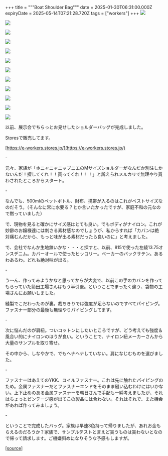 +++
title = """Boat Shoulder Bag"""
date = 2025-01-30T06:31:00.000Z
expiryDate = 2025-05-14T07:21:28.720Z
tags = ["workers"]
+++
[![](https://blogger.googleusercontent.com/img/b/R29vZ2xl/AVvXsEh5t5jaAevKV86DJTu4lF4mVdotUUZZpcT43QfbeQqe-T3KFanrhz4geVUxYASPlMWy2fxUp-6fpkSzg3MvhwhIEPAlrRv-AocRL08HZ7CLco3yCYbOWye94l5bZsRCPg55HGpb8Bt2golwCHmFpLvEigDZhG4pVygHQgTc2redMXCOQ-J_rnVMl-9Z7rA/s320/DSC_0320.jpg)](https://blogger.googleusercontent.com/img/b/R29vZ2xl/AVvXsEh5t5jaAevKV86DJTu4lF4mVdotUUZZpcT43QfbeQqe-T3KFanrhz4geVUxYASPlMWy2fxUp-6fpkSzg3MvhwhIEPAlrRv-AocRL08HZ7CLco3yCYbOWye94l5bZsRCPg55HGpb8Bt2golwCHmFpLvEigDZhG4pVygHQgTc2redMXCOQ-J_rnVMl-9Z7rA/s1125/DSC_0320.jpg)

  

[![](https://blogger.googleusercontent.com/img/b/R29vZ2xl/AVvXsEg8qj6eEQ-otb1agxnPdAdBOzB21hBeNYLFKrGOub2uWFyoOruMp7DfMPHlWyRj6XajIiyNP31rgvR7qRttvR3dQC3rXNk9CM78jNXbo9y8pOTcSHjCkAX7i-NeblFqCFXcr5eyRlyfSMpGl0CqEF8cjFuSHXJs_EXBGJpwBB18t8yhb25cAV388y2Mnso/s320/DSC_0318.jpg)](https://blogger.googleusercontent.com/img/b/R29vZ2xl/AVvXsEg8qj6eEQ-otb1agxnPdAdBOzB21hBeNYLFKrGOub2uWFyoOruMp7DfMPHlWyRj6XajIiyNP31rgvR7qRttvR3dQC3rXNk9CM78jNXbo9y8pOTcSHjCkAX7i-NeblFqCFXcr5eyRlyfSMpGl0CqEF8cjFuSHXJs_EXBGJpwBB18t8yhb25cAV388y2Mnso/s1125/DSC_0318.jpg)

  

[![](https://blogger.googleusercontent.com/img/b/R29vZ2xl/AVvXsEjl3CnOU2rtB8jb305hOLNPBguX7aFt-5TnJ0F1D1HoeVDPm5wuOv-fQk_JkFtYdVPOxgMhJxNMqKr38rTfSCdT2-Cv7Zv1WsKlH-aA87GKbxArbzaUjl5bYP2A4biUZijrXhIxXSXWrXOfDWh3Dk6cH-AYHDJzzHWi8W8q_Kb1GbWeBmXII7fJRzC2YBA/s320/DSC_0316.jpg)](https://blogger.googleusercontent.com/img/b/R29vZ2xl/AVvXsEjl3CnOU2rtB8jb305hOLNPBguX7aFt-5TnJ0F1D1HoeVDPm5wuOv-fQk_JkFtYdVPOxgMhJxNMqKr38rTfSCdT2-Cv7Zv1WsKlH-aA87GKbxArbzaUjl5bYP2A4biUZijrXhIxXSXWrXOfDWh3Dk6cH-AYHDJzzHWi8W8q_Kb1GbWeBmXII7fJRzC2YBA/s1125/DSC_0316.jpg)

  

[![](https://blogger.googleusercontent.com/img/b/R29vZ2xl/AVvXsEjeTog1_q8CHiW03EE8RnvKx5Ci_eh7NbZwv7ubnQBHIwMy5FBrxD1DpLoY8fI0qh6JHz-p0NPgUwPsn1lJKPGuHEaF1l0LFVrej3J06cV_A5Yf6dieL7wh7VOF0f5-e6e-foOQZQnQeauPZJZkMIOeGJPKe33H3XXWnUgmKurQXQ9ijp4strC1tXcJiJY/s320/DSC_0312.jpg)](https://blogger.googleusercontent.com/img/b/R29vZ2xl/AVvXsEjeTog1_q8CHiW03EE8RnvKx5Ci_eh7NbZwv7ubnQBHIwMy5FBrxD1DpLoY8fI0qh6JHz-p0NPgUwPsn1lJKPGuHEaF1l0LFVrej3J06cV_A5Yf6dieL7wh7VOF0f5-e6e-foOQZQnQeauPZJZkMIOeGJPKe33H3XXWnUgmKurQXQ9ijp4strC1tXcJiJY/s1125/DSC_0312.jpg)

  

[![](https://blogger.googleusercontent.com/img/b/R29vZ2xl/AVvXsEi7cUOfBMcmOC5KKFjs4cGyb3FwuVnXnnHW6zHzXtepX3i6NL_U_m5M_Guiu_hjAw168uUvG_WllArZfJEF9EWxGqOoTbzCFBcsawKylc9du-p1QEyl-U9FuEWIxIMThJcfc46dddFkcU2xtOxueZ5qVDEp6A27bfMpjybs4yv1QW7urzekh_vjSrvcUmA/s320/DSC_0311.jpg)](https://blogger.googleusercontent.com/img/b/R29vZ2xl/AVvXsEi7cUOfBMcmOC5KKFjs4cGyb3FwuVnXnnHW6zHzXtepX3i6NL_U_m5M_Guiu_hjAw168uUvG_WllArZfJEF9EWxGqOoTbzCFBcsawKylc9du-p1QEyl-U9FuEWIxIMThJcfc46dddFkcU2xtOxueZ5qVDEp6A27bfMpjybs4yv1QW7urzekh_vjSrvcUmA/s1125/DSC_0311.jpg)

  

[![](https://blogger.googleusercontent.com/img/b/R29vZ2xl/AVvXsEh5HDaaIA8oWDJmGJbjf1BpYkD8OYLJJigsFc7FcioG6gecY2QGffkJpFN5LY2nooIkrpg1UTBdifbdG04A8vx4YZU8icgPaXphgk4ZxhbJkZY2UNTwMeTN6auJhgQ9wQTp9Hl-NYdEaWewY1Eo-MEPI4aNz_zyKvxejYhyaSpt09yMAVX4x4JA6R2W6BQ/s320/DSC_0309.jpg)](https://blogger.googleusercontent.com/img/b/R29vZ2xl/AVvXsEh5HDaaIA8oWDJmGJbjf1BpYkD8OYLJJigsFc7FcioG6gecY2QGffkJpFN5LY2nooIkrpg1UTBdifbdG04A8vx4YZU8icgPaXphgk4ZxhbJkZY2UNTwMeTN6auJhgQ9wQTp9Hl-NYdEaWewY1Eo-MEPI4aNz_zyKvxejYhyaSpt09yMAVX4x4JA6R2W6BQ/s1125/DSC_0309.jpg)

  

[![](https://blogger.googleusercontent.com/img/b/R29vZ2xl/AVvXsEhkFo0YICDOgiMiVO3yfXv94VgZtkBp-l6g7j4RJBBL0deug9QeqQkMLq7uxpNrU796ibEUQ4Abg-auD2fixfU088eNvOLfVhr0UTyApkNvbqFz7GeAdjApJzhBojFclrzcMCvu7vbf9MUq8mAX-9qLVUrDuiKnHyZR_4n1wK-ZOnQFliduIEGrtlSVrU4/s320/DSC_0308.jpg)](https://blogger.googleusercontent.com/img/b/R29vZ2xl/AVvXsEhkFo0YICDOgiMiVO3yfXv94VgZtkBp-l6g7j4RJBBL0deug9QeqQkMLq7uxpNrU796ibEUQ4Abg-auD2fixfU088eNvOLfVhr0UTyApkNvbqFz7GeAdjApJzhBojFclrzcMCvu7vbf9MUq8mAX-9qLVUrDuiKnHyZR_4n1wK-ZOnQFliduIEGrtlSVrU4/s1125/DSC_0308.jpg)

  

[![](https://blogger.googleusercontent.com/img/b/R29vZ2xl/AVvXsEixDM9O_K8IltalVR4EnMYkYoKeV5UU-nBWJZPYcFxrxwc21FwO84OOfN7NAjDeqCGGAxNX5iEwFvyI1Pos7WAdRrS4mEt6clJp3ljbJRuN-Rxllm78bA9nH6Tr-rWJqjakU1Ju40LCGcF5xDB6xypdARw_S9qKrXjEx8wXTfn7_JR6XiY1g1pJoLnc4Y8/s320/DSC_0306.jpg)](https://blogger.googleusercontent.com/img/b/R29vZ2xl/AVvXsEixDM9O_K8IltalVR4EnMYkYoKeV5UU-nBWJZPYcFxrxwc21FwO84OOfN7NAjDeqCGGAxNX5iEwFvyI1Pos7WAdRrS4mEt6clJp3ljbJRuN-Rxllm78bA9nH6Tr-rWJqjakU1Ju40LCGcF5xDB6xypdARw_S9qKrXjEx8wXTfn7_JR6XiY1g1pJoLnc4Y8/s1125/DSC_0306.jpg)

  

[![](https://blogger.googleusercontent.com/img/b/R29vZ2xl/AVvXsEhc4aqAuRcm8H5Ab7kIYUi4irAWBX2F_O8Sj7X3r7vp8LypMZULduobBGhMNSZhXFYR8jGyBdeamsCJzHTcfOo5oegXFI-VQqTRPHb09dpcHKtPeu2P3oEN0rey6dvbqSM_xrVuIu8xGll35AJs6mNU31iw1cqMciHptFEABBKTK7I3vONG6ei7gwGmCGs/s320/DSC_0305.jpg)](https://blogger.googleusercontent.com/img/b/R29vZ2xl/AVvXsEhc4aqAuRcm8H5Ab7kIYUi4irAWBX2F_O8Sj7X3r7vp8LypMZULduobBGhMNSZhXFYR8jGyBdeamsCJzHTcfOo5oegXFI-VQqTRPHb09dpcHKtPeu2P3oEN0rey6dvbqSM_xrVuIu8xGll35AJs6mNU31iw1cqMciHptFEABBKTK7I3vONG6ei7gwGmCGs/s1125/DSC_0305.jpg)

  

[![](https://blogger.googleusercontent.com/img/b/R29vZ2xl/AVvXsEhQ3JXB-NEyAEgbIuMtoz1LSLSg-0xLQfpkYYCN6h1NA03jCw1EzfLLwAZsSZnT4z1X45ug6Tzi3A9GSjiBygF79jQujRjVs-m_4oWLA0cUUL-SE4NI5M3PhCGNGPh35NjIvR_hrTxn8w5tpn0EcB8HR_Yr4eCismF5GQfCsTZihWinNGvXx2o02f2gwDw/s320/DSC_0304.jpg)](https://blogger.googleusercontent.com/img/b/R29vZ2xl/AVvXsEhQ3JXB-NEyAEgbIuMtoz1LSLSg-0xLQfpkYYCN6h1NA03jCw1EzfLLwAZsSZnT4z1X45ug6Tzi3A9GSjiBygF79jQujRjVs-m_4oWLA0cUUL-SE4NI5M3PhCGNGPh35NjIvR_hrTxn8w5tpn0EcB8HR_Yr4eCismF5GQfCsTZihWinNGvXx2o02f2gwDw/s1125/DSC_0304.jpg)

  

[![](https://blogger.googleusercontent.com/img/b/R29vZ2xl/AVvXsEiV9ht2k-_kC2Gfk_flExPOinCT_Kvi_8ko2kCTK8gXwxdERMavE5v_C4EBAhyjSTB6TbHl9Q-P-G7JOlKCF_4PxM1Ass0jLJ1-7C2xfxlhIQaoNardXpmpoSBn4Rzk3uXdxXDxkLfCgbW-wNDr5XEgK9AIEXzqf8WKHX9dZmvzdj1j-nL3NL3yEpWt2L4/s320/DSC_0302.jpg)](https://blogger.googleusercontent.com/img/b/R29vZ2xl/AVvXsEiV9ht2k-_kC2Gfk_flExPOinCT_Kvi_8ko2kCTK8gXwxdERMavE5v_C4EBAhyjSTB6TbHl9Q-P-G7JOlKCF_4PxM1Ass0jLJ1-7C2xfxlhIQaoNardXpmpoSBn4Rzk3uXdxXDxkLfCgbW-wNDr5XEgK9AIEXzqf8WKHX9dZmvzdj1j-nL3NL3yEpWt2L4/s1125/DSC_0302.jpg)

  

[![](https://blogger.googleusercontent.com/img/b/R29vZ2xl/AVvXsEipm0ULvE_O3YEeYKBLkrFlZFKjgQzyL0N-09ldeNEG-Stq3FfEM_sGxfMJq8u2KchhDBn5U81EyVBhiR-AgWSrS3miLIGfO3fbTZnrO8ssUj5ecBTxLa-dEJ46S5WF2-cg6a9eUKTHqZiqu8xsYusp9D7N93bufpje0zw5uhtenDLs6WsbvAUYKncx8tw/s320/DSC_0301.jpg)](https://blogger.googleusercontent.com/img/b/R29vZ2xl/AVvXsEipm0ULvE_O3YEeYKBLkrFlZFKjgQzyL0N-09ldeNEG-Stq3FfEM_sGxfMJq8u2KchhDBn5U81EyVBhiR-AgWSrS3miLIGfO3fbTZnrO8ssUj5ecBTxLa-dEJ46S5WF2-cg6a9eUKTHqZiqu8xsYusp9D7N93bufpje0zw5uhtenDLs6WsbvAUYKncx8tw/s1125/DSC_0301.jpg)

  

以前、展示会でちらっとお見せしたショルダーバッグが完成しました。

Storesで販売してます。

[https://e-workers.stores.jp/](https://e-workers.stores.jp/)

\-

元々、家族が「ホニャニャニャプニエのMサイズショルダーがなんだか別注しかないんだ！探してくれ！！買ってくれ！！！」と訴えられメルカリで無理やり買わされたところからスタート。

\-

なんでも、500mlのペットボトル、財布、携帯が入るのはこれがベストサイズなのだそう。（そんなに常に水要る？とか言いたかったですが、家庭不和の元なので黙っていました）

で、現物を見ると確かにサイズ感はとても良い。でもボディがナイロン。これが妙齢のお嬢様達には刺さる素材感なのでしょうが、私からすれば「カバンは絶対痛むんだから、もっと味が出る素材だったら良いのに」と考えました。

で、会社でなんか生地無いかな・・・と探すと、以前、815で使った左綾13.75オンスデニム。カバーオールで使ったヒッコリー。ベーカーのバックサテン。あるわあるわ。どれも絶対味が出る。

\-

う～ん、作ってみようかなと思ってからが大変で、以前この手のカバンを作ってもらっていた箭田工場さんはもう半引退。ということでまったく違う、袋物の工場さんにお願いしました。

縫製でこだわったのが裏。裁ちきりでは強度が足らないのですべてパイピング。ファスナー部分の最後も無理やりパイピングしてます。

\-

次に悩んだのが肩紐。ついコットンにしたいところですが、どう考えても強度＆風合い的にナイロンのほうが良い。ということで、ナイロン紐メーカーさんから大量のサンプルを取り寄せ。

その中から、しなやかで、でもヘナヘナしていない。肩になじむものを選びました。

\-

ファスナーはあえてのYKK、コイルファスナー。これは先に触れたパイピングのため。金属ファスナーだとファスナーエンドをそのまま縫い込むわけにはいかない。上下止めのある金属ファスナーを朝日さんで手配も一瞬考えましたが、それはちょっとビンテージ感が出てこの製品には合わない。それはそれで、また機会があれば作ってみましょう。

\-

ということで完成したバッグ。家族は早速3色持って帰りましたが、あれお金もらえるのだろうか？家族で、サンプルテストと言えど貰うものは貰わないとなので帰って請求します。ご機嫌斜めになりそうな予感もしますが。

[[source]](https://eworkers.blogspot.com/2025/01/boat-shoulder-bag.html)
